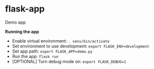 # flask-app
Demo app

**Running the app**
 - Enable virtual environment: `. venv/bin/activate`
 - Set environment to use development: `export FLASK_ENV=development`
 - Set app path: `export FLASK_APP=demo.py`
 - Run the app: `flask run`
 - [OPTIONAL] Turn debug mode on: `export FLASK_DEBUG=1`